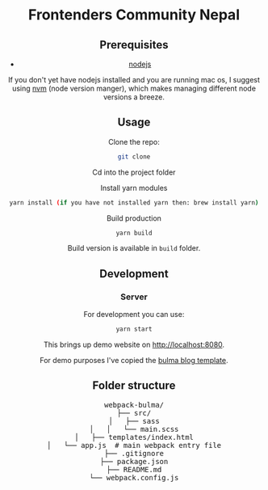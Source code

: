 <div style="text-align:center">

<h1>Frontenders Community Nepal</h1>


## Prerequisites

- [nodejs](https://nodejs.org/)

If you don't yet have nodejs installed and you are running mac os, I suggest using [nvm](https://github.com/creationix/nvm) (node version manger), which makes managing different node versions a breeze.

## Usage

Clone the repo:

```bash
git clone
```

Cd into the project folder

Install yarn modules

```bash
yarn install (if you have not installed yarn then: brew install yarn)
```

Build production

```bash
yarn build
```

Build version is available in `build` folder.

## Development

### Server

For development you can use:

```bash
yarn start
```

This brings up demo website on [http://localhost:8080](http://localhost:8080).

For demo purposes I've copied the [bulma blog template](https://dansup.github.io/bulma-templates/templates/blog.html).

## Folder structure

<pre>
webpack-bulma/
├── src/
│   ├── sass
│   │   └── main.scss
│   ├── templates/index.html
│   └── app.js  # main webpack entry file
├── .gitignore
├── package.json
├── README.md
└── webpack.config.js
</pre>
